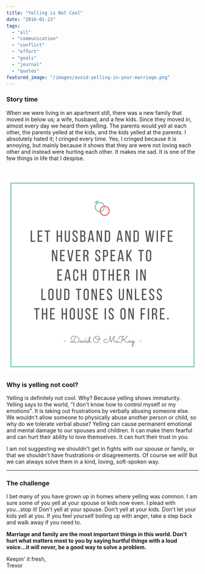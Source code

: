 ```yaml
---
title: "Yelling is Not Cool"
date: "2016-01-23"
tags:
  - "all"
  - "communication"
  - "conflict"
  - "effort"
  - "goals"
  - "journal"
  - "quotes"
featured_image: "/images/avoid-yelling-in-your-marriage.png"
---
```


### Story time

When we were living in an apartment still, there was a new family that moved in below us; a wife, husband, and a few kids. Since they moved in, almost every day we heard them yelling. The parents would yell at each other, the parents yelled at the kids, and the kids yelled at the parents. I absolutely hated it; I cringed every time. Yes, I cringed because it is annoying, but mainly because it shows that they are were not loving each other and instead were hurting each other. It makes me sad. It is one of the few things in life that I despise.

 

![yelling, shouting, anger in marriage, marriage fights, marriage arguments, relationship advice, marriage advice, marriage downfalls, yelling in marriage, not yelling in marriage, avoiding yelling in marriage, don't raise your voice in marriage, relationship advice, relationship help, keys to a successful relationship, david o mckay quotes, lds quotes, good lds quotes on marriage, let husband and wife never speak to one another in loud tones unless the house is on fire](/images/never-yell.png)

### Why is yelling not cool?

Yelling is definitely not cool. Why? Because yelling shows immaturity. Yelling says to the world, "I don't know how to control myself or my emotions". It is taking out frustrations by verbally abusing someone else. We wouldn't allow someone to physically abuse another person or child, so why do we tolerate verbal abuse? Yelling can cause permanent emotional and mental damage to our spouses and children. It can make them fearful and can hurt their ability to love themselves. It can hurt their trust in you.

I am not suggesting we shouldn't get in fights with our spouse or family, or that we shouldn't have frustrations or disagreements. Of course we will! But we can always solve them in a kind, loving, soft-spoken way.

* * *

### The challenge

I bet many of you have grown up in homes where yelling was common. I am sure some of you yell at your spouse or kids now even. I plead with you...stop it! Don't yell at your spouse. Don't yell at your kids. Don't let your kids yell at you. If you feel yourself boiling up with anger, take a step back and walk away if you need to.

**Marriage and family are the most important things in this world. Don't hurt what matters most to you by saying hurtful things with a loud voice...it will never, be a good way to solve a problem.**

Keepin' it fresh,  
Trevor
